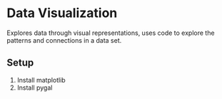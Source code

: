 # Data Visualization

Explores data through visual representations, uses code to explore the patterns and connections in a data set.

## Setup

1. Install matplotlib
2. Install pygal
